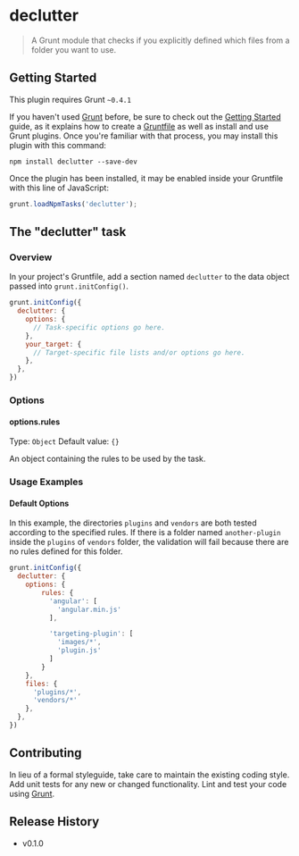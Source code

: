 # declutter

> A Grunt module that checks if you explicitly defined which files from a folder you want to use.

## Getting Started
This plugin requires Grunt `~0.4.1`

If you haven't used [Grunt](http://gruntjs.com/) before, be sure to check out the [Getting Started](http://gruntjs.com/getting-started) guide, as it explains how to create a [Gruntfile](http://gruntjs.com/sample-gruntfile) as well as install and use Grunt plugins. Once you're familiar with that process, you may install this plugin with this command:

```shell
npm install declutter --save-dev
```

Once the plugin has been installed, it may be enabled inside your Gruntfile with this line of JavaScript:

```js
grunt.loadNpmTasks('declutter');
```

## The "declutter" task

### Overview
In your project's Gruntfile, add a section named `declutter` to the data object passed into `grunt.initConfig()`.

```js
grunt.initConfig({
  declutter: {
    options: {
      // Task-specific options go here.
    },
    your_target: {
      // Target-specific file lists and/or options go here.
    },
  },
})
```

### Options

#### options.rules
Type: `Object`
Default value: `{}`

An object containing the rules to be used by the task.

### Usage Examples

#### Default Options
In this example, the directories `plugins` and `vendors` are both tested according to the specified rules.
If there is a folder named `another-plugin` inside the `plugins` of `vendors` folder, the validation will fail because there are no rules defined for this folder.


```js
grunt.initConfig({
  declutter: {
    options: {
        rules: {
          'angular': [
            'angular.min.js'
          ],

          'targeting-plugin': [
            'images/*',
            'plugin.js'
          ]
        }
    },
    files: {
      'plugins/*',
      'vendors/*'
    },
  },
})
```

## Contributing
In lieu of a formal styleguide, take care to maintain the existing coding style. Add unit tests for any new or changed functionality. Lint and test your code using [Grunt](http://gruntjs.com/).

## Release History
 * v0.1.0
